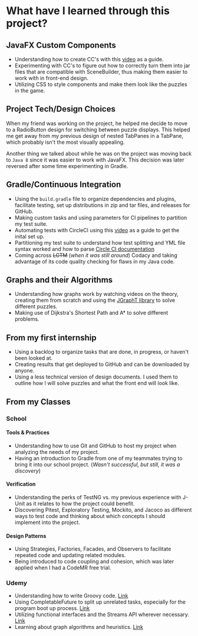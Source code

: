 # What have I learned through this project?
## JavaFX Custom Components
- Understanding how to create CC's with this [video](https://www.youtube.com/watch?v=1yuaJQJ1FXg) as a guide.
- Experimenting with CC's to figure out how to correctly turn them into jar files that are compatible with SceneBuilder, thus making them easier to work with in front-end design.
- Utilizing CSS to style components and make them look like the puzzles in the game.
## Project Tech/Design Choices
When my friend was working on the project, he helped me decide to move to a RadioButton design for switching between puzzle displays. This helped me get away from my previous design of nested TabPanes in a TabPane, which probably isn't the most visually appealing.

Another thing we talked about while he was on the project was moving back to `Java 8` since it was easier to work with JavaFX. This decision was later reversed after some time experimenting in Gradle.
## Gradle/Continuous Integration
- Using the `build.gradle` file to organize dependencies and plugins, facilitate testing, set up distributions in zip and tar files, and releases for GitHub.
- Making custom tasks and using parameters for CI pipelines to partition my test suite.
- Automating tests with CircleCI using this [video](https://www.youtube.com/watch?v=9PgZCJNzY9M) as a guide to get the inital set up.
- Partitioning my test suite to understand how test splitting and YML file syntax worked and how to parse [Circle CI documentation](https://circleci.com/docs/parallelism-faster-jobs/)
- Coming across ~~LGTM~~ (_when it was still around_) Codacy and taking advantage of its code quality checking for flaws in my Java code.
## Graphs and their Algorithms
- Understanding how graphs work by watching videos on the theory, creating them from scratch and using the [JGraphT library](https://jgrapht.org/) to solve different puzzles.
- Making use of Dijkstra's Shortest Path and A* to solve different problems.
## From my first internship
- Using a backlog to organize tasks that are done, in progress, or haven't been looked at.
- Creating results that get deployed to GitHub and can be downloaded by anyone.
- Using a less technical version of design documents. I used them to outline how I will solve puzzles and what the front end will look like.
## From my Classes
### School
#### Tools & Practices
- Understanding how to use Git and GitHub to host my project when analyzing the needs of my project.
- Having an introduction to Gradle from one of my teammates trying to bring it into our school project. (_Wasn't successful, but still, it was a discovery_)
#### Verification
- Understanding the perks of TestNG vs. my previous experience with J-Unit as it relates to how the project could benefit.
- Discovering Pitest, Exploratory Testing, Mockito, and Jacoco as different ways to test code and thinking about which concepts I should implement into the project.
#### Design Patterns
- Using Strategies, Factories, Facades, and Observers to facilitate repeated code and updating related modules.
- Being introduced to code coupling and cohesion, which was later applied when I had a CodeMR free trial.
### Udemy
- Understanding how to write Groovy code. [Link](https://www.udemy.com/course/gradle-for-java-developers/)
- Using CompletableFuture to split up unrelated tasks, especially for the program boot up process. [Link](https://www.udemy.com/course/parallel-and-asynchronous-programming-in-modern-java/)
- Utilizing functional interfaces and the Streams API wherever necessary. [Link](https://www.udemy.com/course/functional-programming-and-reactive-programming-in-java/)
- Learning about graph algorithms and heuristics. [Link](https://www.udemy.com/course/artificial-intelligence-games-in-java/learn/lecture/5958944?start=0#overview)
